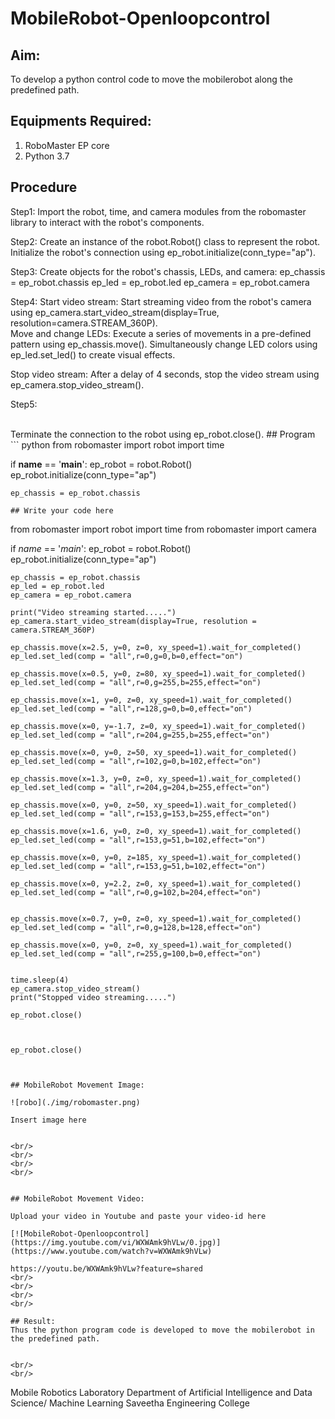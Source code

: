 # MobileRobot-Openloopcontrol
## Aim:

To develop a python control code to move the mobilerobot along the predefined path.

## Equipments Required:
1. RoboMaster EP core
2. Python 3.7

## Procedure

Step1:
Import the robot, time, and camera modules from the robomaster library to interact with the robot's components.
<br/>

Step2:
Create an instance of the robot.Robot() class to represent the robot. Initialize the robot's connection using ep_robot.initialize(conn_type="ap").
<br/>

Step3:
Create objects for the robot's chassis, LEDs, and camera: ep_chassis = ep_robot.chassis ep_led = ep_robot.led ep_camera = ep_robot.camera
<br/>

Step4:
Start video stream: Start streaming video from the robot's camera using ep_camera.start_video_stream(display=True, resolution=camera.STREAM_360P).
<br/>
Move and change LEDs:
Execute a series of movements in a pre-defined pattern using ep_chassis.move(). Simultaneously change LED colors using ep_led.set_led() to create visual effects.

Stop video stream:
After a delay of 4 seconds, stop the video stream using ep_camera.stop_video_stream().

Step5:

<br/>
Terminate the connection to the robot using ep_robot.close().
## Program
```
python
from robomaster import robot
import time

if __name__ == '__main__':
    ep_robot = robot.Robot()
    ep_robot.initialize(conn_type="ap")

    ep_chassis = ep_robot.chassis

    ## Write your code here
from robomaster import robot
import time
from robomaster import camera

if _name_ == '_main_':
    ep_robot = robot.Robot()
    ep_robot.initialize(conn_type="ap")

    ep_chassis = ep_robot.chassis
    ep_led = ep_robot.led
    ep_camera = ep_robot.camera

    print("Video streaming started.....")
    ep_camera.start_video_stream(display=True, resolution = camera.STREAM_360P)

    ep_chassis.move(x=2.5, y=0, z=0, xy_speed=1).wait_for_completed()
    ep_led.set_led(comp = "all",r=0,g=0,b=0,effect="on")

    ep_chassis.move(x=0.5, y=0, z=80, xy_speed=1).wait_for_completed()
    ep_led.set_led(comp = "all",r=0,g=255,b=255,effect="on")

    ep_chassis.move(x=1, y=0, z=0, xy_speed=1).wait_for_completed()
    ep_led.set_led(comp = "all",r=128,g=0,b=0,effect="on")

    ep_chassis.move(x=0, y=-1.7, z=0, xy_speed=1).wait_for_completed()
    ep_led.set_led(comp = "all",r=204,g=255,b=255,effect="on")

    ep_chassis.move(x=0, y=0, z=50, xy_speed=1).wait_for_completed()
    ep_led.set_led(comp = "all",r=102,g=0,b=102,effect="on")

    ep_chassis.move(x=1.3, y=0, z=0, xy_speed=1).wait_for_completed()
    ep_led.set_led(comp = "all",r=204,g=204,b=255,effect="on")

    ep_chassis.move(x=0, y=0, z=50, xy_speed=1).wait_for_completed()
    ep_led.set_led(comp = "all",r=153,g=153,b=255,effect="on")

    ep_chassis.move(x=1.6, y=0, z=0, xy_speed=1).wait_for_completed()
    ep_led.set_led(comp = "all",r=153,g=51,b=102,effect="on")

    ep_chassis.move(x=0, y=0, z=185, xy_speed=1).wait_for_completed()
    ep_led.set_led(comp = "all",r=153,g=51,b=102,effect="on")
    
    ep_chassis.move(x=0, y=2.2, z=0, xy_speed=1).wait_for_completed()
    ep_led.set_led(comp = "all",r=0,g=102,b=204,effect="on")

    
    ep_chassis.move(x=0.7, y=0, z=0, xy_speed=1).wait_for_completed()
    ep_led.set_led(comp = "all",r=0,g=128,b=128,effect="on")
    
    ep_chassis.move(x=0, y=0, z=0, xy_speed=1).wait_for_completed()
    ep_led.set_led(comp = "all",r=255,g=100,b=0,effect="on")


    time.sleep(4)
    ep_camera.stop_video_stream()
    print("Stopped video streaming.....")

    ep_robot.close()


    
    ep_robot.close()
```


## MobileRobot Movement Image:

![robo](./img/robomaster.png)

Insert image here


<br/>
<br/>
<br/>
<br/>


## MobileRobot Movement Video:

Upload your video in Youtube and paste your video-id here

[![MobileRobot-Openloopcontrol](https://img.youtube.com/vi/WXWAmk9hVLw/0.jpg)](https://www.youtube.com/watch?v=WXWAmk9hVLw)

https://youtu.be/WXWAmk9hVLw?feature=shared
<br/> 
<br/>
<br/>
<br/>

## Result:
Thus the python program code is developed to move the mobilerobot in the predefined path.


<br/>
<br/>

```
Mobile Robotics Laboratory
Department of Artificial Intelligence and Data Science/ Machine Learning
Saveetha Engineering College
```
